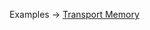 <p class="ExampleLinks">Examples <span class="ExampleLinksTitleSeparator">-></span> <a href="../../examples/transport-memory">Transport Memory</a></p>
